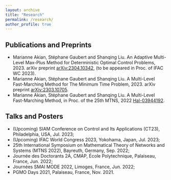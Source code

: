 ```yaml
---
layout: archive
title: "Research"
permalink: /research/
author_profile: true
---
```


## Publications and Preprints

* Marianne Akian, Stéphane Gaubert and Shanqing Liu. An Adaptive Multi-Level Max-Plus Method for Deterministic Optimal Control Problems, 2023. arXiv preprint [arXiv:2304.10342](https://arxiv.org/pdf/2304.10342.pdf), (to be appeared in Proc. of IFAC WC 2023).
* Marianne Akian, Stéphane Gaubert and Shanqing Liu. A Multi-Level Fast-Marching Method for The Minimum Time Problem, 2023. arXiv preprint [arXiv:2303.10705](https://arxiv.org/pdf/2303.10705.pdf).
* Marianne Akian, Stéphane Gaubert and Shanqing Liu. A Multi-Level Fast-Marching Method, in Proc. of the 25th MTNS, 2022 [Hal-03944192](https://inria.hal.science/hal-03944192/document).


## Talks and Posters

- (Upcoming) SIAM Conference on Control and Its Applications (CT23), Philadelphia, USA, Jul. 2023;
- (Upcoming) IFAC World Congress 2023, Yokohama, Japan, Jul. 2023;
- 25th International Symposium on Mathematical Theory of Networks and Systems (MTNS 2022), Bayreuth, Germany, Sep. 2022;
- Journée des Doctorants 2A, CMAP, École Polytechnique, Palaiseau, France, Jun. 2022;
- Journées SMAI MODE 2022, Limoges, France, Jun. 2022;
- PGMO Days 2021, Palaiseau, France, Nov. 2021.
  
